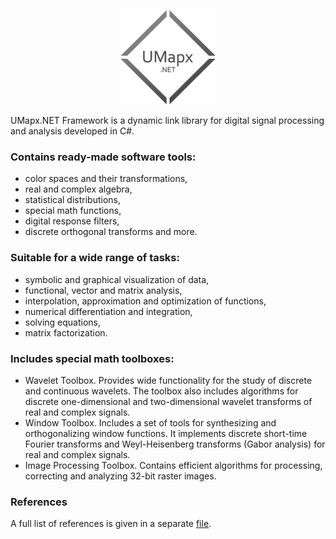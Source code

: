 <p align="center"><img width="30%" src="docs/umapx.png" /></p>

UMapx.NET Framework is a dynamic link library for digital signal processing and analysis developed in C#.

### Contains ready-made software tools:
* color spaces and their transformations,
* real and complex algebra,
* statistical distributions,
* special math functions,
* digital response filters,
* discrete orthogonal transforms and more.

### Suitable for a wide range of tasks:
* symbolic and graphical visualization of data,
* functional, vector and matrix analysis,
* interpolation, approximation and optimization of functions,
* numerical differentiation and integration,
* solving equations,
* matrix factorization.

### Includes special math toolboxes:
* Wavelet Toolbox. Provides wide functionality for the study of discrete and continuous wavelets. The toolbox also includes algorithms for discrete one-dimensional and two-dimensional wavelet transforms of real and complex signals.
* Window Toolbox. Includes a set of tools for synthesizing and orthogonalizing window functions. It implements discrete short-time Fourier transforms and Weyl-Heisenberg transforms (Gabor analysis) for real and complex signals.
* Image Processing Toolbox. Contains efficient algorithms for processing, correcting and analyzing 32-bit raster images.

### References
A full list of references is given in a separate [file](https://github.com/asiryan/UMapx.NET/blob/master/extras/references.pdf).
